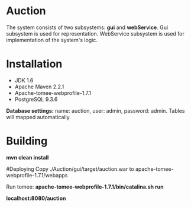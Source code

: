 # Auction
The system consists of two subsystems: **gui** and **webService**.
Gui subsystem is used for representation. 
WebService subsystem is used for implementation of the system's logic.
# Installation
* JDK 1.6
* Apache Maven 2.2.1
* Apache-tomee-webprofile-1.7.1
* PostgreSQL 9.3.6

**Database settings:** name: auction, user: admin, password: admin. Tables will mapped automatically.

# Building
**mvn clean install**

#Deploying
Copy ./Auction/gui/target/auction.war to apache-tomee-webprofile-1.7.1/webapps

Run tomee: **apache-tomee-webprofile-1.7.1/bin/catalina.sh run**

**localhost:8080/auction**



